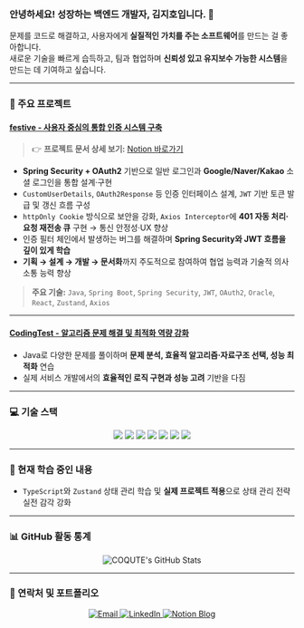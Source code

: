 ### 안녕하세요! 성장하는 백엔드 개발자, 김지호입니다. 👋

문제를 코드로 해결하고, 사용자에게 **실질적인 가치를 주는 소프트웨어**를 만드는 걸 좋아합니다.
<br>
새로운 기술을 빠르게 습득하고, 팀과 협업하며 **신뢰성 있고 유지보수 가능한 시스템**을 만드는 데 기여하고 싶습니다.

---

### 🚀 주요 프로젝트

#### [festive - 사용자 중심의 통합 인증 시스템 구축](https://github.com/KH-FinProject/festive)

> 👉 **프로젝트 문서 상세 보기:** [Notion 바로가기](https://coqute.notion.site/Festive-20eb4a3a1fba8070a307c664cc34e3b2)

- **Spring Security + OAuth2** 기반으로 일반 로그인과 **Google/Naver/Kakao** 소셜 로그인을 통합 설계·구현 
- `CustomUserDetails`, `OAuth2Response` 등 인증 인터페이스 설계, `JWT` 기반 토큰 발급 및 갱신 흐름 구성
- `httpOnly Cookie` 방식으로 보안을 강화, `Axios Interceptor`에 **401 자동 처리·요청 재전송 큐** 구현 → 통신 안정성·UX 향상
- 인증 필터 체인에서 발생하는 버그를 해결하며 **Spring Security와 JWT 흐름을 깊이 있게 학습**
- **기획 → 설계 → 개발 → 문서화**까지 주도적으로 참여하여 협업 능력과 기술적 의사소통 능력 향상
> **주요 기술:** `Java`, `Spring Boot`, `Spring Security`, `JWT`, `OAuth2`, `Oracle`, `React`, `Zustand`, `Axios`

---

#### [CodingTest - 알고리즘 문제 해결 및 최적화 역량 강화](https://github.com/COQUTE/CodingTest)

- Java로 다양한 문제를 풀이하며 **문제 분석, 효율적 알고리즘·자료구조 선택, 성능 최적화** 연습
- 실제 서비스 개발에서의 **효율적인 로직 구현과 성능 고려** 기반을 다짐

---

### 💻 기술 스택

<p align="center">
  <img src="https://img.shields.io/badge/Java-007396?style=for-the-badge&logo=java&logoColor=white" />
  <img src="https://img.shields.io/badge/Spring_Boot-6DB33F?style=for-the-badge&logo=spring-boot&logoColor=white" />
  <img src="https://img.shields.io/badge/Oracle-F80000?style=for-the-badge&logo=oracle&logoColor=white" />
  <img src="https://img.shields.io/badge/MySQL-4479A1?style=for-the-badge&logo=mysql&logoColor=white" />
  <img src="https://img.shields.io/badge/JavaScript-F7DF1E?style=for-the-badge&logo=javascript&logoColor=black" />
  <img src="https://img.shields.io/badge/React-61DAFB?style=for-the-badge&logo=react&logoColor=black" />
  <img src="https://img.shields.io/badge/Git-F05032?style=for-the-badge&logo=git&logoColor=white" />
</p>

---

### 🌱 현재 학습 중인 내용

- `TypeScript`와 `Zustand` 상태 관리 학습 및 **실제 프로젝트 적용**으로 상태 관리 전략 실전 감각 강화

---

### 📊 GitHub 활동 통계

<p align="center">
  <img src="https://github-readme-stats.vercel.app/api?username=COQUTE&show_icons=true&theme=radical&rank_icon=github" alt="COQUTE's GitHub Stats">
</p>

---

### 🔗 연락처 및 포트폴리오

<p align="center">
  <a href="mailto:rlawlgh246@gmail.com">
    <img src="https://img.shields.io/badge/Email-D14836?style=for-the-badge&logo=gmail&logoColor=white" alt="Email">
  </a>
  <a href="https://www.linkedin.com/in/COQUTE">
    <img src="https://img.shields.io/badge/LinkedIn-0A66C2?style=for-the-badge&logo=linkedin&logoColor=white" alt="LinkedIn">
  </a>
  <a href="https://coqute.notion.site/Portfolio-230b4a3a1fba8037a8f6ecd882eed852">
    <img src="https://img.shields.io/badge/Notion-000000?style=for-the-badge&logo=notion&logoColor=white" alt="Notion Blog">
  </a>
</p>
